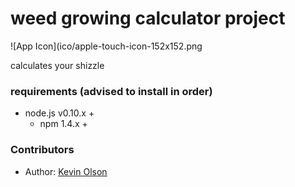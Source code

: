 
weed growing calculator project
===

![App Icon](ico/apple-touch-icon-152x152.png

calculates your shizzle

### requirements (advised to install in order)

* node.js v0.10.x +
  * npm 1.4.x +


### Contributors
* Author: [Kevin Olson](https://github.com/acidjazz)
